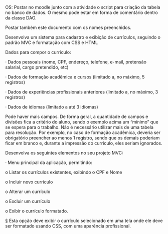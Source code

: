OS: Postar no moodle junto com a atividade o script para criação da tabela no banco de dados. O mesmo pode estar em forma de comentário dentro da classe DAO.

Postar também este documento com os nomes preenchidos. 

 

Desenvolva um sistema para cadastro e exibição de currículos, seguindo o padrão MVC e formatação com CSS e HTML 

 

Dados para compor o currículo: 

·       Dados pessoais (nome, CPF, endereço, telefone, e-mail, pretensão salarial, cargo pretendido, etc) 

·       Dados de formação acadêmica e cursos (limitado a, no máximo, 5 registros) 

·       Dados de experiências profissionais anteriores (limitado a, no máximo, 3 registros) 

·       Dados de idiomas  (limitado a até 3 idiomas)

 

Pode haver mais campos. De forma geral, a quantidade de campos e divisões fica a critério do aluno, sendo o exemplo acima um “mínimo” que se espera para o trabalho. Não é necessário utilizar mais de uma tabela para resolução. Por exemplo, no caso de formação acadêmica, deveria ser obrigatório preencher ao menos 1 registro, sendo que os demais poderiam ficar em branco e, durante a impressão do currículo, eles seriam ignorados. 

 

Desenvolva os seguintes elementos no seu projeto MVC: 

·       Menu principal da aplicação, permitindo: 

o   Listar os currículos existentes, exibindo o CPF e Nome  

o   Incluir novo currículo 

o   Alterar um currículo 

o   Excluir um currículo 

o   Exibir o currículo formatado. 

§  Esta opção deve exibir o currículo selecionado em uma tela onde ele deve ser formatado usando CSS, com uma aparência profissional. 
